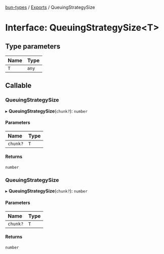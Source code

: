 [bun-types](https://github.com/oven-sh/bun-types/blob/master/api-docs/README.md) / [Exports](https://github.com/oven-sh/bun-types/blob/master/api-docs/modules.md) / QueuingStrategySize

# Interface: QueuingStrategySize<T\>

## Type parameters

| Name | Type |
| :------ | :------ |
| `T` | `any` |

## Callable

### QueuingStrategySize

▸ **QueuingStrategySize**(`chunk?`): `number`

#### Parameters

| Name | Type |
| :------ | :------ |
| `chunk?` | `T` |

#### Returns

`number`

### QueuingStrategySize

▸ **QueuingStrategySize**(`chunk?`): `number`

#### Parameters

| Name | Type |
| :------ | :------ |
| `chunk?` | `T` |

#### Returns

`number`
